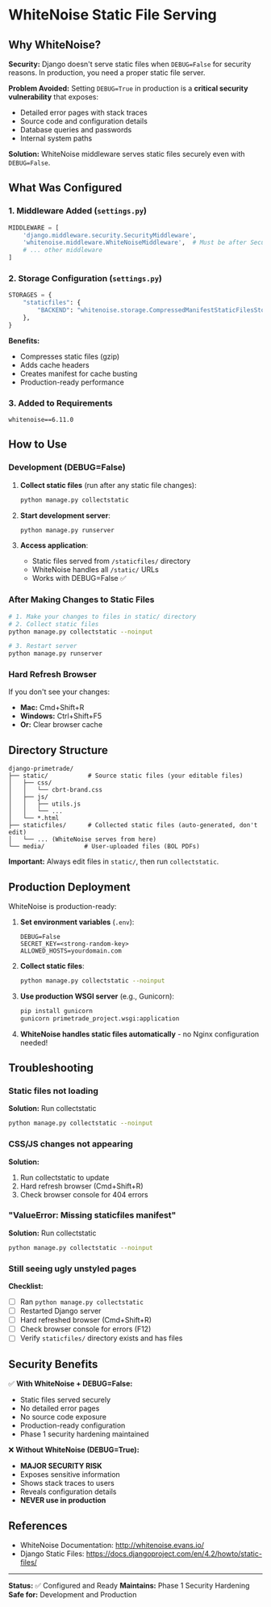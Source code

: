 # WhiteNoise Static File Serving

## Why WhiteNoise?

**Security:** Django doesn't serve static files when `DEBUG=False` for security reasons. In production, you need a proper static file server.

**Problem Avoided:** Setting `DEBUG=True` in production is a **critical security vulnerability** that exposes:
- Detailed error pages with stack traces
- Source code and configuration details
- Database queries and passwords
- Internal system paths

**Solution:** WhiteNoise middleware serves static files securely even with `DEBUG=False`.

## What Was Configured

### 1. Middleware Added (`settings.py`)
```python
MIDDLEWARE = [
    'django.middleware.security.SecurityMiddleware',
    'whitenoise.middleware.WhiteNoiseMiddleware',  # Must be after SecurityMiddleware
    # ... other middleware
]
```

### 2. Storage Configuration (`settings.py`)
```python
STORAGES = {
    "staticfiles": {
        "BACKEND": "whitenoise.storage.CompressedManifestStaticFilesStorage",
    },
}
```

**Benefits:**
- Compresses static files (gzip)
- Adds cache headers
- Creates manifest for cache busting
- Production-ready performance

### 3. Added to Requirements
```
whitenoise==6.11.0
```

## How to Use

### Development (DEBUG=False)

1. **Collect static files** (run after any static file changes):
   ```bash
   python manage.py collectstatic
   ```

2. **Start development server**:
   ```bash
   python manage.py runserver
   ```

3. **Access application**:
   - Static files served from `/staticfiles/` directory
   - WhiteNoise handles all `/static/` URLs
   - Works with DEBUG=False ✅

### After Making Changes to Static Files

```bash
# 1. Make your changes to files in static/ directory
# 2. Collect static files
python manage.py collectstatic --noinput

# 3. Restart server
python manage.py runserver
```

### Hard Refresh Browser

If you don't see your changes:
- **Mac:** Cmd+Shift+R
- **Windows:** Ctrl+Shift+F5
- **Or:** Clear browser cache

## Directory Structure

```
django-primetrade/
├── static/           # Source static files (your editable files)
│   ├── css/
│   │   └── cbrt-brand.css
│   ├── js/
│   │   ├── utils.js
│   │   └── ...
│   └── *.html
├── staticfiles/      # Collected static files (auto-generated, don't edit)
│   └── ... (WhiteNoise serves from here)
└── media/           # User-uploaded files (BOL PDFs)
```

**Important:** Always edit files in `static/`, then run `collectstatic`.

## Production Deployment

WhiteNoise is production-ready:

1. **Set environment variables** (`.env`):
   ```
   DEBUG=False
   SECRET_KEY=<strong-random-key>
   ALLOWED_HOSTS=yourdomain.com
   ```

2. **Collect static files**:
   ```bash
   python manage.py collectstatic --noinput
   ```

3. **Use production WSGI server** (e.g., Gunicorn):
   ```bash
   pip install gunicorn
   gunicorn primetrade_project.wsgi:application
   ```

4. **WhiteNoise handles static files automatically** - no Nginx configuration needed!

## Troubleshooting

### Static files not loading

**Solution:** Run collectstatic
```bash
python manage.py collectstatic --noinput
```

### CSS/JS changes not appearing

**Solution:**
1. Run collectstatic to update
2. Hard refresh browser (Cmd+Shift+R)
3. Check browser console for 404 errors

### "ValueError: Missing staticfiles manifest"

**Solution:** Run collectstatic
```bash
python manage.py collectstatic --noinput
```

### Still seeing ugly unstyled pages

**Checklist:**
- [ ] Ran `python manage.py collectstatic`
- [ ] Restarted Django server
- [ ] Hard refreshed browser (Cmd+Shift+R)
- [ ] Check browser console for errors (F12)
- [ ] Verify `staticfiles/` directory exists and has files

## Security Benefits

✅ **With WhiteNoise + DEBUG=False:**
- Static files served securely
- No detailed error pages
- No source code exposure
- Production-ready configuration
- Phase 1 security hardening maintained

❌ **Without WhiteNoise (DEBUG=True):**
- **MAJOR SECURITY RISK**
- Exposes sensitive information
- Shows stack traces to users
- Reveals configuration details
- **NEVER use in production**

## References

- WhiteNoise Documentation: http://whitenoise.evans.io/
- Django Static Files: https://docs.djangoproject.com/en/4.2/howto/static-files/

---

**Status:** ✅ Configured and Ready
**Maintains:** Phase 1 Security Hardening
**Safe for:** Development and Production
